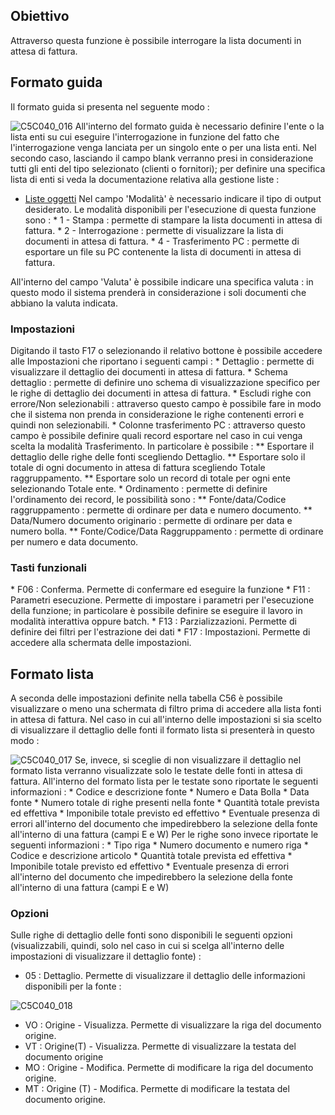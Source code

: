 ## Obiettivo
Attraverso questa funzione è possibile interrogare la lista documenti in attesa di fattura.

## Formato guida
Il formato guida si presenta nel seguente modo : 

![C5C040_016](http://doc.smeup.com/immagini/MBDOC_OGG-P_C5NOYL0/C5C040_016.png)
All'interno del formato guida è necessario definire l'ente o la lista enti su cui eseguire l'interrogazione in funzione del fatto che l'interrogazione venga lanciata per un singolo ente o per una lista enti. Nel secondo caso, lasciando il campo blank verranno presi in considerazione tutti gli enti del tipo selezionato (clienti o fornitori); per definire una specifica lista di enti si veda la documentazione relativa alla gestione liste : 
- [Liste oggetti](Sorgenti/DOC_OPE/TA/B£AMO/B£_LIS)
Nel campo 'Modalità' è necessario indicare il tipo di output desiderato.
Le modalità disponibili per l'esecuzione di questa funzione sono : 
 \* 1 - Stampa :  permette di stampare la lista documenti in attesa di fattura.
 \* 2 - Interrogazione :  permette di visualizzare la lista di documenti in attesa di fattura.
 \* 4 - Trasferimento PC :  permette di esportare un file su PC contenente la lista di documenti in attesa di fattura.

All'interno del campo 'Valuta' è possibile indicare una specifica valuta :  in questo modo il sistema prenderà in considerazione i soli documenti che abbiano la valuta indicata.

### Impostazioni
Digitando il tasto F17 o selezionando il relativo bottone è possibile accedere alle Impostazioni che riportano i seguenti campi : 
 \* Dettaglio :  permette di visualizzare il dettaglio dei documenti in attesa di fattura.
 \* Schema dettaglio :  permette di definire uno schema di visualizzazione specifico per le righe di dettaglio dei documenti in attesa di fattura.
 \* Escludi righe con errore/Non selezionabili :  attraverso questo campo è possibile fare in modo che il sistema non prenda in considerazione le righe contenenti errori e quindi non selezionabili.
 \* Colonne trasferimento PC :  attraverso questo campo è possibile definire quali record esportare nel caso in cui venga scelta la modalità Trasferimento. In particolare è possibile : 
 \*\* Esportare il dettaglio delle righe delle fonti scegliendo Dettaglio.
 \*\* Esportare solo il totale di ogni documento in attesa di fattura scegliendo Totale raggruppamento.
 \*\* Esportare solo un record di totale per ogni ente selezionando Totale ente.
 \* Ordinamento :  permette di definire l'ordinamento dei record, le possibilità sono : 
 \*\* Fonte/data/Codice raggruppamento :  permette di ordinare per data e numero documento.
 \*\* Data/Numero documento originario :  permette di ordinare per data e numero bolla.
 \*\* Fonte/Codice/Data Raggruppamento :  permette di ordinare per numero e data documento.

### Tasti funzionali
 \* F06 :  Conferma. Permette di confermare ed eseguire la funzione
 \* F11 :  Parametri esecuzione. Permette di impostare i parametri per l'esecuzione della funzione; in particolare è possibile definire se eseguire il lavoro in modalità interattiva oppure batch.
 \* F13 :  Parzializzazioni. Permette di definire dei filtri per l'estrazione dei dati
 \* F17 :  Impostazioni. Permette di accedere alla schermata delle impostazioni.

## Formato lista
A seconda delle impostazioni definite nella tabella C56 è possibile visualizzare o meno una schermata di filtro prima di accedere alla lista fonti in attesa di fattura.
Nel caso in cui all'interno delle impostazioni si sia scelto di visualizzare il dettaglio delle fonti il formato lista si presenterà in questo modo : 

![C5C040_017](http://doc.smeup.com/immagini/MBDOC_OGG-P_C5NOYL0/C5C040_017.png)
Se, invece, si sceglie di non visualizzare il dettaglio nel formato lista verranno visualizzate solo le testate delle fonti in attesa di fattura.
All'interno del formato lista per le testate sono riportate le seguenti informazioni : 
 \* Codice e descrizione fonte
 \* Numero e Data Bolla
 \* Data fonte
 \* Numero totale di righe presenti nella fonte
 \* Quantità totale prevista ed effettiva
 \* Imponibile totale previsto ed effettivo
 \* Eventuale presenza di errori all'interno del documento che impedirebbero la selezione della fonte all'interno di una fattura (campi E e W)
Per le righe sono invece riportate le seguenti informazioni : 
 \* Tipo riga
 \* Numero documento e numero riga
 \* Codice e descrizione articolo
 \* Quantità totale prevista ed effettiva
 \* Imponibile totale previsto ed effettivo
 \* Eventuale presenza di errori all'interno del documento che impedirebbero la selezione della fonte all'interno di una fattura (campi E e W)

### Opzioni
Sulle righe di dettaglio delle fonti sono disponibili le seguenti opzioni (visualizzabili, quindi, solo nel caso in cui si scelga all'interno delle impostazioni di visualizzare il dettaglio fonte) : 

- 05 :  Dettaglio. Permette di visualizzare il dettaglio delle informazioni disponibili per la fonte : 

![C5C040_018](http://doc.smeup.com/immagini/MBDOC_OGG-P_C5NOYL0/C5C040_018.png)
- VO :  Origine - Visualizza. Permette di visualizzare la riga del documento origine.
- VT :  Origine(T) - Visualizza. Permette di visualizzare la testata del documento origine
- MO :  Origine - Modifica. Permette di modificare la riga del documento origine.
- MT :  Origine (T) - Modifica. Permette di modificare la testata del documento origine.
